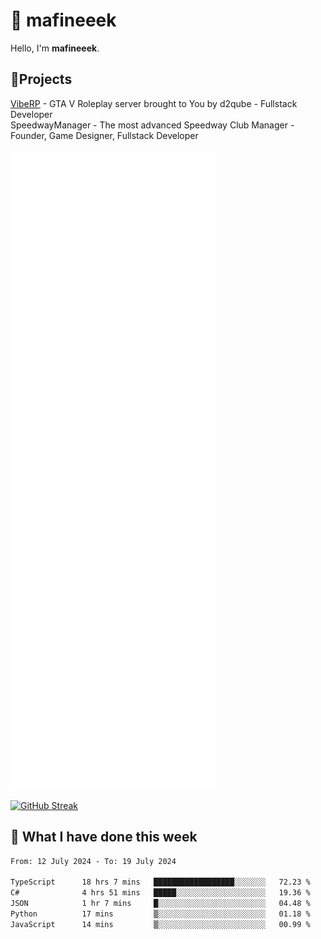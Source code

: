 # 👋 mafineeek
Hello, I'm **mafineeek**.

## 📝Projects

[VibeRP](https://v-rp.pl) - GTA V Roleplay server brought to You by d2qube - Fullstack Developer<br/>
SpeedwayManager - The most advanced Speedway Club Manager - Founder, Game Designer, Fullstack Developer


![](./github-metrics.svg)

[![GitHub Streak](https://streak-stats.demolab.com/?user=mafineeek)](https://git.io/streak-stats)

## 📰 What I have done this week
<!--START_SECTION:waka-->

```txt
From: 12 July 2024 - To: 19 July 2024

TypeScript      18 hrs 7 mins   ██████████████████░░░░░░░   72.23 %
C#              4 hrs 51 mins   █████░░░░░░░░░░░░░░░░░░░░   19.36 %
JSON            1 hr 7 mins     █░░░░░░░░░░░░░░░░░░░░░░░░   04.48 %
Python          17 mins         ▒░░░░░░░░░░░░░░░░░░░░░░░░   01.18 %
JavaScript      14 mins         ▒░░░░░░░░░░░░░░░░░░░░░░░░   00.99 %
```

<!--END_SECTION:waka-->

